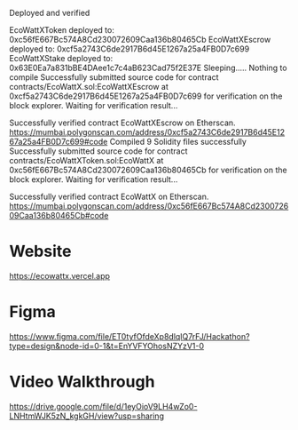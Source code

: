 Deployed and verified

EcoWattXToken  deployed to:  0xc56fE667Bc574A8Cd230072609Caa136b80465Cb
EcoWattXEscrow  deployed to:  0xcf5a2743C6de2917B6d45E1267a25a4FB0D7c699
EcoWattXStake  deployed to:  0x63E0Ea7a831bBE4DAee1c7c4aB623Cad75f2E37E
Sleeping.....
Nothing to compile
Successfully submitted source code for contract
contracts/EcoWattX.sol:EcoWattXEscrow at 0xcf5a2743C6de2917B6d45E1267a25a4FB0D7c699
for verification on the block explorer. Waiting for verification result...

Successfully verified contract EcoWattXEscrow on Etherscan.
https://mumbai.polygonscan.com/address/0xcf5a2743C6de2917B6d45E1267a25a4FB0D7c699#code
Compiled 9 Solidity files successfully
Successfully submitted source code for contract
contracts/EcoWattXToken.sol:EcoWattX at 0xc56fE667Bc574A8Cd230072609Caa136b80465Cb
for verification on the block explorer. Waiting for verification result...

Successfully verified contract EcoWattX on Etherscan.
https://mumbai.polygonscan.com/address/0xc56fE667Bc574A8Cd230072609Caa136b80465Cb#code

# Website

https://ecowattx.vercel.app 

# Figma 
https://www.figma.com/file/ET0tyfOfdeXp8dlqIQ7rFJ/Hackathon?type=design&node-id=0-1&t=EnYVFYOhosNZYzV1-0

# Video Walkthrough
https://drive.google.com/file/d/1eyOioV9LH4wZo0-LNHtmWJK5zN_kgkGH/view?usp=sharing